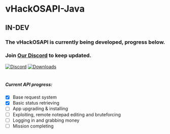 
# vHackOSAPI-Java

## IN-DEV
### The vHackOSAPI is currently being developed, progress below.
### Join [Our Discord](https://discord.gg/52MtBDp) to keep updated.
[![Discord](https://img.shields.io/badge/Chat-%20on%20Discord-738bd7.svg?style=flat-square)](https://discord.gg/52MtBDp) [![Downloads](https://img.shields.io/github/downloads/OlympicCode/vHackAPI-Java/total.svg?style=flat-square)]()
#
##### Current API progress:
- [x] Base request system
- [x] Basic status retrieving
- [ ] App upgrading & installing
- [ ] Exploiting, remote notepad editing and bruteforcing
- [ ] Logging in and grabbing money
- [ ] Mission completing
